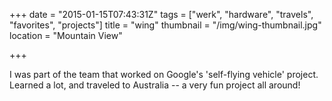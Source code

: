 +++
date = "2015-01-15T07:43:31Z"
tags = ["werk", "hardware", "travels", "favorites", "projects"]
title = "wing"
thumbnail = "/img/wing-thumbnail.jpg"
location = "Mountain View"

+++

I was part of the team that worked on Google's 'self-flying vehicle' project.
Learned a lot, and traveled to Australia -- a very fun project all around!
